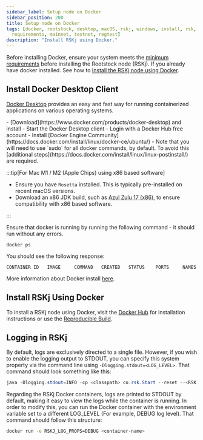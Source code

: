 ```yaml
---
sidebar_label: Setup node on Docker
sidebar_position: 200
title: Setup node on Docker
tags: [docker, rootstock, desktop, macOS, rskj, windows, install, rsk, node, how-to, network,
  requirements, mainnet, testnet, regtest]
description: "Install RSKj using Docker."
---
```



Before installing Docker, ensure your system meets the [minimum requirements](/node-operators/setup/requirements/) before installing the Rootstock node (RSKj).
If you already have docker installed. See how to [Install the RSKj node using Docker](#install-rskj-using-docker).

## Install Docker Desktop Client

[Docker Desktop](https://www.docker.com/products/docker-desktop/) provides an easy and fast way for running containerized applications on various operating systems.


<Tabs>
  <TabItem value="mac" label="Mac OSX, Windows" default>
    - [Download](https://www.docker.com/products/docker-desktop) and install
    - Start the Docker Desktop client
    - Login with a Docker Hub free account
  </TabItem>
  <TabItem value="linux" label="Linux">
   - Install [Docker Engine Community](https://docs.docker.com/install/linux/docker-ce/ubuntu/)
   - Note that you will need to use `sudo` for all docker commands, by default. To avoid this [additional steps](https://docs.docker.com/install/linux/linux-postinstall/) are required.
  </TabItem>
</Tabs>

:::tip[For Mac M1 / M2 (Apple Chips) using x86 based software]

- Ensure you have `Rosetta` installed. This is typically pre-installed on recent macOS versions.
- Download an x86 JDK build, such as [Azul Zulu 17 (x86)](https://www.azul.com/downloads/?version=java-17-lts&os=macos&package=jdk#zulu), to ensure compatibility with x86 based software.

:::

Ensure that docker is running by running the following command - it should run without any errors.

```shell
docker ps
```

You should see the following response:

```text
CONTAINER ID   IMAGE     COMMAND   CREATED   STATUS    PORTS     NAMES
```

More information about Docker install [here](https://docs.docker.com/install/).

## Install RSKj Using Docker

To install a RSKj node using Docker, visit the [Docker Hub](https://hub.docker.com/r/rsksmart/rskj) for installation instructions or use the [Reproducible Build](/node-operators/setup/reproducible-build).

## Logging in RSKj

By default, logs are exclusively directed to a single file. However, if you wish to enable the logging output to STDOUT, you can specify this system property via the command line using `-Dlogging.stdout=<LOG_LEVEL>`. That command should look something like this:

```java
java -Dlogging.stdout=INFO -cp <classpath> co.rsk.Start --reset --<RSK network>
```

Regarding the RSKj Docker containers, logs are printed to STDOUT by default, making it easy to view the logs while the container is running. In order to modify this, you can run the Docker container with the environment variable set to a different LOG_LEVEL (For example, DEBUG log level). That command should follow this structure:

```bash
docker run -e RSKJ_LOG_PROPS=DEBUG <container-name>
```